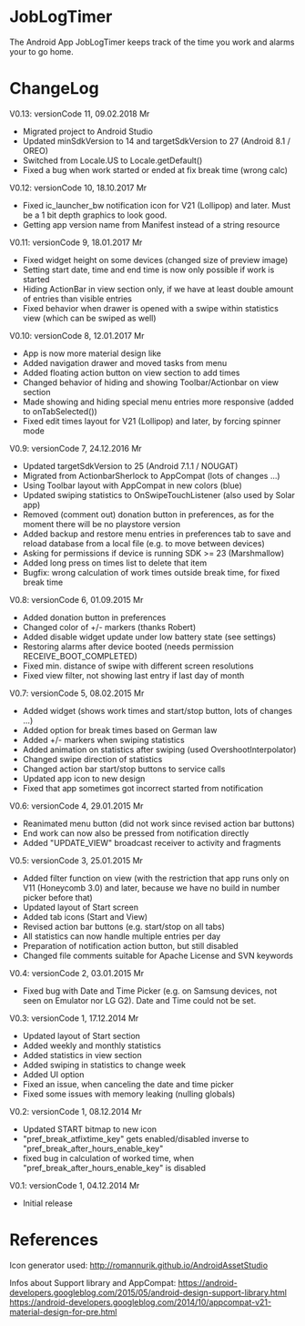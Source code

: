 # JobLogTimer

The Android App JobLogTimer keeps track of the time you work and alarms your to go home.

# ChangeLog

V0.13: versionCode 11, 09.02.2018 Mr
- Migrated project to Android Studio
- Updated minSdkVersion to 14 and targetSdkVersion to 27 (Android 8.1 / OREO)
- Switched from Locale.US to Locale.getDefault()
- Fixed a bug when work started or ended at fix break time (wrong calc)

V0.12: versionCode 10, 18.10.2017 Mr
- Fixed ic_launcher_bw notification icon for V21 (Lollipop) and later.
  Must be a 1 bit depth graphics to look good.
- Getting app version name from Manifest instead of a string resource

V0.11: versionCode 9, 18.01.2017 Mr
- Fixed widget height on some devices (changed size of preview image)
- Setting start date, time and end time is now only possible if work is started
- Hiding ActionBar in view section only, if we have at least double amount of
  entries than visible entries
- Fixed behavior when drawer is opened with a swipe within statistics view (which
  can be swiped as well)

V0.10: versionCode 8, 12.01.2017 Mr
- App is now more material design like
- Added navigation drawer and moved tasks from menu
- Added floating action button on view section to add times
- Changed behavior of hiding and showing Toolbar/Actionbar on view section
- Made showing and hiding special menu entries more responsive (added to onTabSelected())
- Fixed edit times layout for V21 (Lollipop) and later, by forcing spinner mode

V0.9: versionCode 7, 24.12.2016 Mr
- Updated targetSdkVersion to 25 (Android 7.1.1 / NOUGAT)
- Migrated from ActionbarSherlock to AppCompat (lots of changes ...)
- Using Toolbar layout with AppCompat in new colors (blue)
- Updated swiping statistics to OnSwipeTouchListener (also used by Solar app)
- Removed (comment out) donation button in preferences, as for the
  moment there will be no playstore version
- Added backup and restore menu entries in preferences tab to save
  and reload database from a local file (e.g. to move between devices)
- Asking for permissions if device is running SDK >= 23 (Marshmallow)
- Added long press on times list to delete that item
- Bugfix: wrong calculation of work times outside break time, for fixed break time

V0.8: versionCode 6, 01.09.2015 Mr
- Added donation button in preferences
- Changed color of +/- markers (thanks Robert)
- Added disable widget update under low battery state (see settings)
- Restoring alarms after device booted (needs permission RECEIVE_BOOT_COMPLETED)
- Fixed min. distance of swipe with different screen resolutions
- Fixed view filter, not showing last entry if last day of month

V0.7: versionCode 5, 08.02.2015 Mr
- Added widget (shows work times and start/stop button, lots of changes ...)
- Added option for break times based on German law
- Added +/- markers when swiping statistics
- Added animation on statistics after swiping (used OvershootInterpolator)
- Changed swipe direction of statistics
- Changed action bar start/stop buttons to service calls
- Updated app icon to new design
- Fixed that app sometimes got incorrect started from notification

V0.6: versionCode 4, 29.01.2015 Mr
- Reanimated menu button (did not work since revised action bar buttons)
- End work can now also be pressed from notification directly
- Added "UPDATE_VIEW" broadcast receiver to activity and fragments

V0.5: versionCode 3, 25.01.2015 Mr
- Added filter function on view (with the restriction that app runs only on V11
  (Honeycomb 3.0) and later, because we have no build in number picker before that) 
- Updated layout of Start screen
- Added tab icons (Start and View)
- Revised action bar buttons (e.g. start/stop on all tabs)
- All statistics can now handle multiple entries per day
- Preparation of notification action button, but still disabled
- Changed file comments suitable for Apache License and SVN keywords

V0.4: versionCode 2, 03.01.2015 Mr
- Fixed bug with Date and Time Picker (e.g. on Samsung devices,
  not seen on Emulator nor LG G2). Date and Time could not be set.

V0.3: versionCode 1, 17.12.2014 Mr
- Updated layout of Start section
- Added weekly and monthly statistics
- Added statistics in view section
- Added swiping in statistics to change week
- Added UI option
- Fixed an issue, when canceling the date and time picker
- Fixed some issues with memory leaking (nulling globals)

V0.2: versionCode 1, 08.12.2014 Mr
- Updated START bitmap to new icon
- "pref_break_atfixtime_key" gets enabled/disabled inverse to
  "pref_break_after_hours_enable_key"
- fixed bug in calculation of worked time, when 
  "pref_break_after_hours_enable_key" is disabled
  
V0.1: versionCode 1, 04.12.2014 Mr
- Initial release


# References

Icon generator used: http://romannurik.github.io/AndroidAssetStudio

Infos about Support library and AppCompat:
https://android-developers.googleblog.com/2015/05/android-design-support-library.html
https://android-developers.googleblog.com/2014/10/appcompat-v21-material-design-for-pre.html